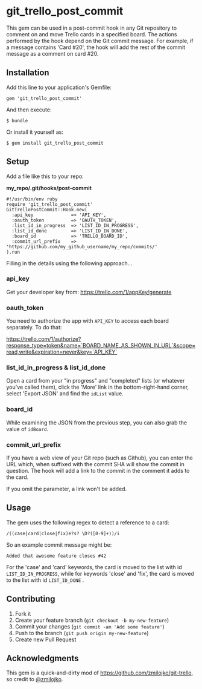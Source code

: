 # git_trello_post_commit

This gem can be used in a post-commit hook in any Git repository to comment on and move Trello cards in a specified board. The actions performed by the hook depend on the Git commit message. For example, if a message contains 'Card #20', the hook will add the rest of the commit message as a comment on card #20.

## Installation

Add this line to your application's Gemfile:

    gem 'git_trello_post_commit'

And then execute:

    $ bundle

Or install it yourself as:

    $ gem install git_trello_post_commit

## Setup

Add a file like this to your repo:

**my_repo/.git/hooks/post-commit**

    #!/usr/bin/env ruby
    require 'git_trello_post_commit'
    GitTrelloPostCommit::Hook.new(
      :api_key              => 'API_KEY',
      :oauth_token          => 'OAUTH_TOKEN',
      :list_id_in_progress  => 'LIST_ID_IN_PROGRESS',
      :list_id_done         => 'LIST_ID_IN_DONE',
      :board_id             => 'TRELLO_BOARD_ID',
      :commit_url_prefix    => 'https://github.com/my_github_username/my_repo/commits/' 
    ).run


Filling in the details using the following approach...

### api_key

Get your developer key from: https://trello.com/1/appKey/generate

### oauth_token

You need to authorize the app with `API_KEY` to access each board separately. To do that:

https://trello.com/1/authorize?response_type=token&name=`BOARD_NAME_AS_SHOWN_IN_URL`&scope=read,write&expiration=never&key=`API_KEY`

### list_id_in_progress & list_id_done

Open a card from your "in progress" and "completed" lists (or whatever you've called them), click the 'More' link in the bottom-right-hand corner, select 'Export JSON' and find the `idList` value.

### board_id

While examining the JSON from the previous step, you can also grab the value of `idBoard`.

### commit_url_prefix

If you have a web view of your Git repo (such as Github), you can enter the URL which, when suffixed with the commit SHA will show the commit in question. The hook will add a link to the commit in the comment it adds to the card.

If you omit the parameter, a link won't be added.

## Usage

The gem uses the following regex to detect a reference to a card:

    /((case|card|close|fix)e?s? \D?([0-9]+))/i

So an example commit message might be:

    Added that awesome feature closes #42

For the 'case' and 'card' keywords, the card is moved to the list with id `LIST_ID_IN_PROGRESS`, while for keywords 'close' and 'fix', the card is moved to the list with id `LIST_ID_DONE` .

## Contributing

1. Fork it
2. Create your feature branch (`git checkout -b my-new-feature`)
3. Commit your changes (`git commit -am 'Add some feature'`)
4. Push to the branch (`git push origin my-new-feature`)
5. Create new Pull Request

## Acknowledgments

This gem is a quick-and-dirty mod of https://github.com/zmilojko/git-trello, so credit to [@zmilojko](https://github.com/zmilojko).
